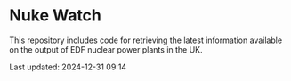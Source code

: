 # Nuke Watch

This repository includes code for retrieving the latest information available on the output of EDF nuclear power plants in the UK.

Last updated: 2024-12-31 09:14